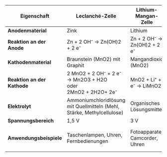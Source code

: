 |Eigenschaft|Leclanché-Zelle|Lithium-Mangan-Zelle|Zink-Luft-Zelle|Zink-Silber-oxid-Zelle|
|---|---|---|---|---|
|**Anodenmaterial**|Zink|Lithium|Zink|Zink|
|**Reaktion an der Anode**|Zn + 2 OH⁻ → Zn(OH)2 + 2 e⁻  |Zn + 2 OH⁻ → Zn(OH)2 + 2 e⁻|Zn + 2 OH⁻ → Zn(OH)2 + 2 e⁻|Zn + 2 OH⁻ → Zn(OH)2 + 2 e⁻
|**Kathodenmaterial**|Braunstein (MnO2) mit Graphit|Mangandioxid (MnO2)|Luft (O2)|Silberoxid (Ag2O)|
|**Reaktion an der Kathode**|2 MnO2 + 2 OH⁻ + 2 e⁻ → Mn2O3 + H2O<br>oder <br>2MnO2 + 2H2O+ 2e⁻|MnO2 + Li⁺ + e⁻ → LiMnO2|O2 + 2 H2O + 2 e⁻ → 4 OH⁻|Ag2O + H2O + e⁻ → Ag + 2 OH⁻|
|**Elektrolyt**|Ammoniumchloridlösung mit Quellmitteln (Mehl, Stärke, Methylcellulose)|Organisches Lösungsmittel|Kaliumhydroxid (KOH)|Natronlauge (NaOH)|
|**Spannungsbereich**|1,5 V|3 V|1,4 V|1,55 V|
|**Anwendungsbeispiele**|Taschenlampen, Uhren, Fernbedienungen|Fotoapparate, Camcorder, Uhren|Hörgeräte, Uhren, medizinische Geräte|Fotoapparate, Uhren, Hörgeräte|